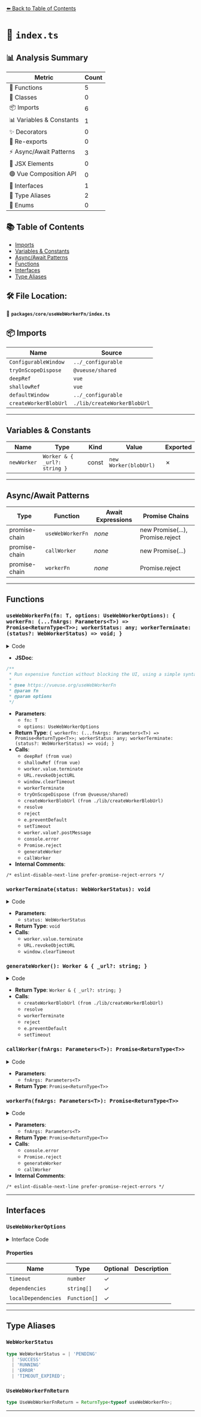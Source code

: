 [⬅️ Back to Table of Contents](../../../index.md)

# 📄 `index.ts`

## 📊 Analysis Summary

| Metric | Count |
|--------|-------|
| 🔧 Functions | 5 |
| 🧱 Classes | 0 |
| 📦 Imports | 6 |
| 📊 Variables & Constants | 1 |
| ✨ Decorators | 0 |
| 🔄 Re-exports | 0 |
| ⚡ Async/Await Patterns | 3 |
| 💠 JSX Elements | 0 |
| 🟢 Vue Composition API | 0 |
| 📐 Interfaces | 1 |
| 📑 Type Aliases | 2 |
| 🎯 Enums | 0 |

## 📚 Table of Contents

- [Imports](#imports)
- [Variables & Constants](#variables-constants)
- [Async/Await Patterns](#asyncawait-patterns)
- [Functions](#functions)
- [Interfaces](#interfaces)
- [Type Aliases](#type-aliases)

## 🛠️ File Location:
📂 **`packages/core/useWebWorkerFn/index.ts`**

## 📦 Imports

| Name | Source |
|------|--------|
| `ConfigurableWindow` | `../_configurable` |
| `tryOnScopeDispose` | `@vueuse/shared` |
| `deepRef` | `vue` |
| `shallowRef` | `vue` |
| `defaultWindow` | `../_configurable` |
| `createWorkerBlobUrl` | `./lib/createWorkerBlobUrl` |


---

## Variables & Constants

| Name | Type | Kind | Value | Exported |
|------|------|------|-------|----------|
| `newWorker` | `Worker & { _url?: string }` | const | `new Worker(blobUrl)` | ✗ |


---

## Async/Await Patterns

| Type | Function | Await Expressions | Promise Chains |
|------|----------|-------------------|----------------|
| promise-chain | `useWebWorkerFn` | *none* | new Promise(...), Promise.reject |
| promise-chain | `callWorker` | *none* | new Promise(...) |
| promise-chain | `workerFn` | *none* | Promise.reject |


---

## Functions

### `useWebWorkerFn(fn: T, options: UseWebWorkerOptions): { workerFn: (...fnArgs: Parameters<T>) => Promise<ReturnType<T>>; workerStatus: any; workerTerminate: (status?: WebWorkerStatus) => void; }`

<details><summary>Code</summary>

```ts
export function useWebWorkerFn<T extends (...fnArgs: any[]) => any>(fn: T, options: UseWebWorkerOptions = {}) {
  const {
    dependencies = [],
    localDependencies = [],
    timeout,
    window = defaultWindow,
  } = options

  const worker = deepRef<(Worker & { _url?: string }) | undefined>()
  const workerStatus = shallowRef<WebWorkerStatus>('PENDING')
  const promise = deepRef<({ reject?: (result: ReturnType<T> | ErrorEvent) => void, resolve?: (result: ReturnType<T>) => void })>({})
  const timeoutId = shallowRef<number>()

  const workerTerminate = (status: WebWorkerStatus = 'PENDING') => {
    if (worker.value && worker.value._url && window) {
      worker.value.terminate()
      URL.revokeObjectURL(worker.value._url)
      promise.value = {}
      worker.value = undefined
      window.clearTimeout(timeoutId.value)
      workerStatus.value = status
    }
  }

  workerTerminate()

  tryOnScopeDispose(workerTerminate)

  const generateWorker = () => {
    const blobUrl = createWorkerBlobUrl(fn, dependencies, localDependencies)
    const newWorker: Worker & { _url?: string } = new Worker(blobUrl)
    newWorker._url = blobUrl

    newWorker.onmessage = (e: MessageEvent) => {
      const { resolve = () => { }, reject = () => { } } = promise.value
      const [status, result] = e.data as [WebWorkerStatus, ReturnType<T>]

      switch (status) {
        case 'SUCCESS':
          resolve(result)
          workerTerminate(status)
          break
        default:
          reject(result)
          workerTerminate('ERROR')
          break
      }
    }

    newWorker.onerror = (e: ErrorEvent) => {
      const { reject = () => { } } = promise.value
      e.preventDefault()
      reject(e)
      workerTerminate('ERROR')
    }

    if (timeout) {
      timeoutId.value = setTimeout(
        () => workerTerminate('TIMEOUT_EXPIRED'),
        timeout,
      ) as any
    }
    return newWorker
  }

  const callWorker = (...fnArgs: Parameters<T>) => new Promise<ReturnType<T>>((resolve, reject) => {
    promise.value = {
      resolve,
      reject,
    }
    worker.value?.postMessage([[...fnArgs]])

    workerStatus.value = 'RUNNING'
  })

  const workerFn = (...fnArgs: Parameters<T>) => {
    if (workerStatus.value === 'RUNNING') {
      console.error(
        '[useWebWorkerFn] You can only run one instance of the worker at a time.',
      )
      /* eslint-disable-next-line prefer-promise-reject-errors */
      return Promise.reject()
    }

    worker.value = generateWorker()
    return callWorker(...fnArgs)
  }

  return {
    workerFn,
    workerStatus,
    workerTerminate,
  }
}
```
</details>

- **JSDoc**:
```ts
/**
 * Run expensive function without blocking the UI, using a simple syntax that makes use of Promise.
 *
 * @see https://vueuse.org/useWebWorkerFn
 * @param fn
 * @param options
 */
```

- **Parameters**:
  - `fn: T`
  - `options: UseWebWorkerOptions`
- **Return Type**: `{ workerFn: (...fnArgs: Parameters<T>) => Promise<ReturnType<T>>; workerStatus: any; workerTerminate: (status?: WebWorkerStatus) => void; }`
- **Calls**:
  - `deepRef (from vue)`
  - `shallowRef (from vue)`
  - `worker.value.terminate`
  - `URL.revokeObjectURL`
  - `window.clearTimeout`
  - `workerTerminate`
  - `tryOnScopeDispose (from @vueuse/shared)`
  - `createWorkerBlobUrl (from ./lib/createWorkerBlobUrl)`
  - `resolve`
  - `reject`
  - `e.preventDefault`
  - `setTimeout`
  - `worker.value?.postMessage`
  - `console.error`
  - `Promise.reject`
  - `generateWorker`
  - `callWorker`
- **Internal Comments**:
```
/* eslint-disable-next-line prefer-promise-reject-errors */
```

### `workerTerminate(status: WebWorkerStatus): void`

<details><summary>Code</summary>

```ts
(status: WebWorkerStatus = 'PENDING') => {
    if (worker.value && worker.value._url && window) {
      worker.value.terminate()
      URL.revokeObjectURL(worker.value._url)
      promise.value = {}
      worker.value = undefined
      window.clearTimeout(timeoutId.value)
      workerStatus.value = status
    }
  }
```
</details>

- **Parameters**:
  - `status: WebWorkerStatus`
- **Return Type**: `void`
- **Calls**:
  - `worker.value.terminate`
  - `URL.revokeObjectURL`
  - `window.clearTimeout`
### `generateWorker(): Worker & { _url?: string; }`

<details><summary>Code</summary>

```ts
() => {
    const blobUrl = createWorkerBlobUrl(fn, dependencies, localDependencies)
    const newWorker: Worker & { _url?: string } = new Worker(blobUrl)
    newWorker._url = blobUrl

    newWorker.onmessage = (e: MessageEvent) => {
      const { resolve = () => { }, reject = () => { } } = promise.value
      const [status, result] = e.data as [WebWorkerStatus, ReturnType<T>]

      switch (status) {
        case 'SUCCESS':
          resolve(result)
          workerTerminate(status)
          break
        default:
          reject(result)
          workerTerminate('ERROR')
          break
      }
    }

    newWorker.onerror = (e: ErrorEvent) => {
      const { reject = () => { } } = promise.value
      e.preventDefault()
      reject(e)
      workerTerminate('ERROR')
    }

    if (timeout) {
      timeoutId.value = setTimeout(
        () => workerTerminate('TIMEOUT_EXPIRED'),
        timeout,
      ) as any
    }
    return newWorker
  }
```
</details>

- **Return Type**: `Worker & { _url?: string; }`
- **Calls**:
  - `createWorkerBlobUrl (from ./lib/createWorkerBlobUrl)`
  - `resolve`
  - `workerTerminate`
  - `reject`
  - `e.preventDefault`
  - `setTimeout`
### `callWorker(fnArgs: Parameters<T>): Promise<ReturnType<T>>`

<details><summary>Code</summary>

```ts
(...fnArgs: Parameters<T>) => new Promise<ReturnType<T>>((resolve, reject) => {
    promise.value = {
      resolve,
      reject,
    }
    worker.value?.postMessage([[...fnArgs]])

    workerStatus.value = 'RUNNING'
  })
```
</details>

- **Parameters**:
  - `fnArgs: Parameters<T>`
- **Return Type**: `Promise<ReturnType<T>>`
### `workerFn(fnArgs: Parameters<T>): Promise<ReturnType<T>>`

<details><summary>Code</summary>

```ts
(...fnArgs: Parameters<T>) => {
    if (workerStatus.value === 'RUNNING') {
      console.error(
        '[useWebWorkerFn] You can only run one instance of the worker at a time.',
      )
      /* eslint-disable-next-line prefer-promise-reject-errors */
      return Promise.reject()
    }

    worker.value = generateWorker()
    return callWorker(...fnArgs)
  }
```
</details>

- **Parameters**:
  - `fnArgs: Parameters<T>`
- **Return Type**: `Promise<ReturnType<T>>`
- **Calls**:
  - `console.error`
  - `Promise.reject`
  - `generateWorker`
  - `callWorker`
- **Internal Comments**:
```
/* eslint-disable-next-line prefer-promise-reject-errors */
```


---

## Interfaces

### `UseWebWorkerOptions`

<details><summary>Interface Code</summary>

```ts
export interface UseWebWorkerOptions extends ConfigurableWindow {
  /**
   * Number of milliseconds before killing the worker
   *
   * @default undefined
   */
  timeout?: number
  /**
   * An array that contains the external dependencies needed to run the worker
   */
  dependencies?: string[]
  /**
   * An array that contains the local dependencies needed to run the worker
   */
  localDependencies?: Function[]
}
```
</details>

#### Properties

| Name | Type | Optional | Description |
|------|------|----------|-------------|
| `timeout` | `number` | ✓ |  |
| `dependencies` | `string[]` | ✓ |  |
| `localDependencies` | `Function[]` | ✓ |  |


---

## Type Aliases

### `WebWorkerStatus`

```ts
type WebWorkerStatus = | 'PENDING'
  | 'SUCCESS'
  | 'RUNNING'
  | 'ERROR'
  | 'TIMEOUT_EXPIRED';
```

### `UseWebWorkerFnReturn`

```ts
type UseWebWorkerFnReturn = ReturnType<typeof useWebWorkerFn>;
```


---